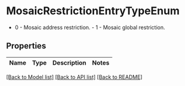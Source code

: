# MosaicRestrictionEntryTypeEnum

- 0 - Mosaic address restriction. - 1 - Mosaic global restriction. 
## Properties
Name | Type | Description | Notes
------------ | ------------- | ------------- | -------------

[[Back to Model list]](../README.md#documentation-for-models) [[Back to API list]](../README.md#documentation-for-api-endpoints) [[Back to README]](../README.md)


